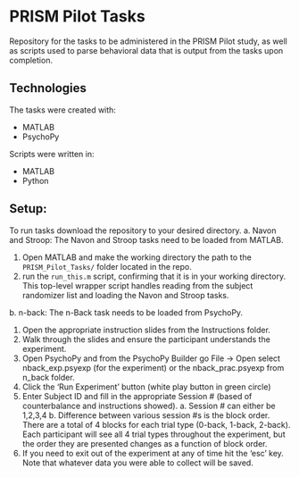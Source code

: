 # PRISM Pilot Tasks
Repository for the tasks to be administered in the PRISM Pilot study, as well as scripts used to parse behavioral data that is output from the tasks upon completion.

## Technologies
The tasks were created with:
* MATLAB
* PsychoPy

Scripts were written in:
* MATLAB
* Python

## Setup: 
To run tasks download the repository to your desired directory.
a. Navon and Stroop:
The Navon and Stroop tasks need to be loaded from MATLAB.
1) Open MATLAB and make the working directory the path to the `PRISM_Pilot_Tasks/` folder located in the repo. 
2) run the `run_this.m` script, confirming that it is in your working directory. This top-level wrapper script handles reading from the subject randomizer list and loading the Navon and Stroop tasks.

b. n-back:
The n-Back task needs to be loaded from PsychoPy. 
1)	Open the appropriate instruction slides from the Instructions folder.
2)	Walk through the slides and ensure the participant understands the experiment.
3)	Open PsychoPy and from the PsychoPy Builder go File -> Open select nback_exp.psyexp  (for the experiment) or the nback_prac.psyexp from n_back folder.
4)	Click the ‘Run Experiment’ button (white play button in green circle)
5)	Enter Subject ID and fill in the appropriate Session # (based of counterbalance and instructions showed).
a.	Session # can either be 1,2,3,4
b.	Difference between various session #s is the block order. There are a total of 4 blocks for each trial type (0-back, 1-back, 2-back). Each participant will see all 4 trial types throughout the experiment, but the order they are presented changes as a function of block order.
6)	If you need to exit out of the experiment at any of time hit the ‘esc’ key. Note that whatever data you were able to collect will be saved.

